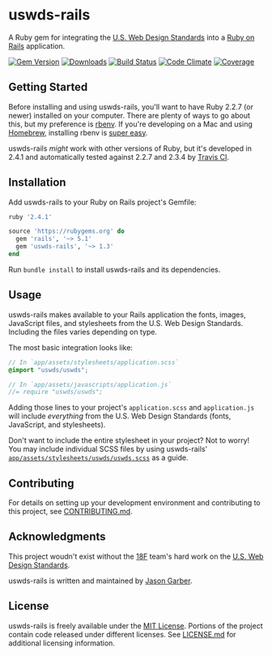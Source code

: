 # uswds-rails

A Ruby gem for integrating the [U.S. Web Design Standards](https://github.com/18F/web-design-standards) into a [Ruby on Rails](http://rubyonrails.org) application.

[![Gem Version](https://img.shields.io/gem/v/uswds-rails.svg?label=gem%20version)](https://rubygems.org/gems/uswds-rails)
[![Downloads](https://img.shields.io/gem/dt/uswds-rails.svg)](https://rubygems.org/gems/uswds-rails)
[![Build Status](https://img.shields.io/travis/jgarber623/uswds-rails/master.svg?label=build%20status)](https://travis-ci.org/jgarber623/uswds-rails)
[![Code Climate](https://img.shields.io/codeclimate/github/jgarber623/uswds-rails.svg)](https://codeclimate.com/github/jgarber623/uswds-rails)
[![Coverage](https://img.shields.io/codeclimate/coverage/github/jgarber623/uswds-rails.svg)](https://codeclimate.com/github/jgarber623/uswds-rails/coverage)

## Getting Started

Before installing and using uswds-rails, you'll want to have Ruby 2.2.7 (or newer) installed on your computer. There are plenty of ways to go about this, but my preference is [rbenv](https://github.com/sstephenson/rbenv). If you're developing on a Mac and using [Homebrew](http://brew.sh/), installing rbenv is [super easy](https://github.com/sstephenson/rbenv#homebrew-on-mac-os-x).

uswds-rails _might_ work with other versions of Ruby, but it's developed in 2.4.1 and automatically tested against 2.2.7 and 2.3.4 by [Travis CI](https://travis-ci.org/jgarber623/uswds-rails).

## Installation

Add uswds-rails to your Ruby on Rails project's Gemfile:

```rb
ruby '2.4.1'

source 'https://rubygems.org' do
  gem 'rails', '~> 5.1'
  gem 'uswds-rails', '~> 1.3'
end
```

Run `bundle install` to install uswds-rails and its dependencies.

## Usage

uswds-rails makes available to your Rails application the fonts, images, JavaScript files, and stylesheets from the U.S. Web Design Standards. Including the files varies depending on type.

The most basic integration looks like:

```scss
// In `app/assets/stylesheets/application.scss`
@import "uswds/uswds";
```

```js
// In `app/assets/javascripts/application.js`
//= require "uswds/uswds";
```

Adding those lines to your project's `application.scss` and `application.js` will include _everything_ from the U.S. Web Design Standards (fonts, JavaScript, and stylesheets).

Don't want to include the entire stylesheet in your project? Not to worry! You may include individual SCSS files by using uswds-rails' [`app/assets/stylesheets/uswds/uswds.scss`](https://github.com/jgarber623/uswds-rails/blob/master/app/assets/stylesheets/uswds/uswds.scss) as a guide.

## Contributing

For details on setting up your development environment and contributing to this project, see [CONTRIBUTING.md](https://github.com/jgarber623/uswds-rails/blob/master/CONTRIBUTING.md).

## Acknowledgments

This project woudn't exist without the [18F](https://github.com/18F) team's hard work on the [U.S. Web Design Standards](https://github.com/18F/web-design-standards).

uswds-rails is written and maintained by [Jason Garber](https://github.com/jgarber623).

## License

uswds-rails is freely available under the [MIT License](https://opensource.org/licenses/MIT). Portions of the project contain code released under different licenses. See [LICENSE.md](https://github.com/jgarber623/uswds-rails/blob/master/LICENSE.md) for additional licensing information.
